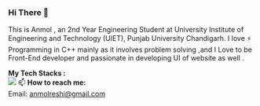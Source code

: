 ### Hi There 👋
This is Anmol , an 2nd Year Engineering Student at University Institute of Engineering and Technology (UIET), Punjab University Chandigarh. I love ⚡ Programming in C++ mainly as it involves problem solving ,and I Love to be Front-End developer and passionate in developing UI of website as well .

<b>My Tech Stacks :</b><br>
<img src="https://th.bing.com/th/id/R94e59b789eebc52beeb10ba88bb49ce4?rik=9jtIyj9rowrKhA&riu=http%3a%2f%2fictacademy.com.ng%2fwp-content%2fuploads%2f2017%2f10%2f14570828119302_illu-cours_html5-css3.png&ehk=Pu456lHcjVaQQDZ0b0JMxhL9g0byZ79AImYQeER6eY4%3d&risl=&pid=ImgRaw"/>
📫 <b>How to reach me:</b> <br>
Email: anmolreshi@gmail.com


<!--
**Anmolreshi/Anmolreshi** is a ✨ _special_ ✨ repository because its `README.md` (this file) appears on your GitHub profile.

Here are some ideas to get you started:  
- 🔭 I’m currently working on ...
- 🌱 I’m currently learning ...
- 👯 I’m looking to collaborate on ...
- 🤔 I’m looking for help with ...
- 💬 Ask me about ...
- 📫 How to reach me: ...
- 😄 Pronouns: ...
- ⚡ Fun fact: ...
-->
